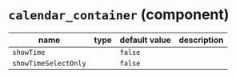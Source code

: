`calendar_container` (component)
================================


| name  | type  | default value  | description  |
|---|---|---|---|
|`showTime`||`false`||
|`showTimeSelectOnly`||`false`||